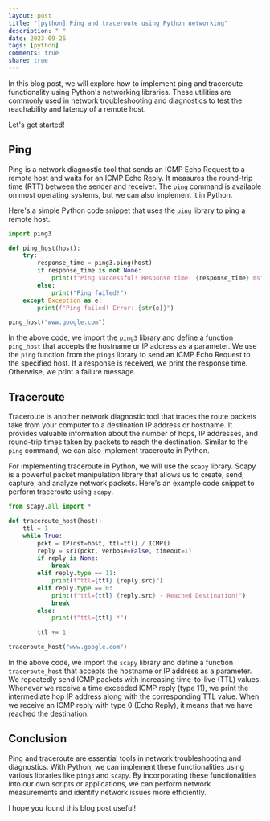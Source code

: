 ```yaml
---
layout: post
title: "[python] Ping and traceroute using Python networking"
description: " "
date: 2023-09-26
tags: [python]
comments: true
share: true
---
```


In this blog post, we will explore how to implement ping and traceroute functionality using Python's networking libraries. These utilities are commonly used in network troubleshooting and diagnostics to test the reachability and latency of a remote host. 

Let's get started!

## Ping

Ping is a network diagnostic tool that sends an ICMP Echo Request to a remote host and waits for an ICMP Echo Reply. It measures the round-trip time (RTT) between the sender and receiver. The `ping` command is available on most operating systems, but we can also implement it in Python.

Here's a simple Python code snippet that uses the `ping` library to ping a remote host.

```python
import ping3

def ping_host(host):
    try:
        response_time = ping3.ping(host)
        if response_time is not None:
            print(f"Ping successful! Response time: {response_time} ms")
        else:
            print("Ping failed!")
    except Exception as e:
        print(f"Ping failed! Error: {str(e)}")

ping_host("www.google.com")
```

In the above code, we import the `ping3` library and define a function `ping_host` that accepts the hostname or IP address as a parameter. We use the `ping` function from the `ping3` library to send an ICMP Echo Request to the specified host. If a response is received, we print the response time. Otherwise, we print a failure message.

## Traceroute

Traceroute is another network diagnostic tool that traces the route packets take from your computer to a destination IP address or hostname. It provides valuable information about the number of hops, IP addresses, and round-trip times taken by packets to reach the destination. Similar to the `ping` command, we can also implement traceroute in Python.

For implementing traceroute in Python, we will use the `scapy` library. Scapy is a powerful packet manipulation library that allows us to create, send, capture, and analyze network packets. Here's an example code snippet to perform traceroute using `scapy`.

```python
from scapy.all import *

def traceroute_host(host):
    ttl = 1
    while True:
        pckt = IP(dst=host, ttl=ttl) / ICMP()
        reply = sr1(pckt, verbose=False, timeout=1)
        if reply is None:
            break
        elif reply.type == 11:
            print(f"ttl={ttl} {reply.src}")
        elif reply.type == 0:
            print(f"ttl={ttl} {reply.src} - Reached Destination!")
            break
        else:
            print(f"ttl={ttl} *")

        ttl += 1

traceroute_host("www.google.com")
```

In the above code, we import the `scapy` library and define a function `traceroute_host` that accepts the hostname or IP address as a parameter. We repeatedly send ICMP packets with increasing time-to-live (TTL) values. Whenever we receive a time exceeded ICMP reply (type 11), we print the intermediate hop IP address along with the corresponding TTL value. When we receive an ICMP reply with type 0 (Echo Reply), it means that we have reached the destination.

## Conclusion

Ping and traceroute are essential tools in network troubleshooting and diagnostics. With Python, we can implement these functionalities using various libraries like `ping3` and `scapy`. By incorporating these functionalities into our own scripts or applications, we can perform network measurements and identify network issues more efficiently.

I hope you found this blog post useful!